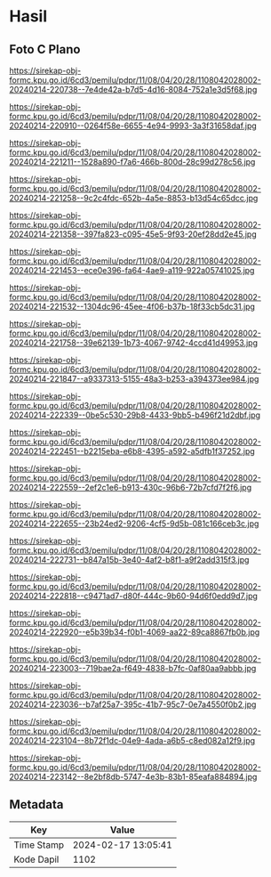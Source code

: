 # Hasil

## Foto C Plano

https://sirekap-obj-formc.kpu.go.id/6cd3/pemilu/pdpr/11/08/04/20/28/1108042028002-20240214-220738--7e4de42a-b7d5-4d16-8084-752a1e3d5f68.jpg

https://sirekap-obj-formc.kpu.go.id/6cd3/pemilu/pdpr/11/08/04/20/28/1108042028002-20240214-220910--0264f58e-6655-4e94-9993-3a3f31658daf.jpg

https://sirekap-obj-formc.kpu.go.id/6cd3/pemilu/pdpr/11/08/04/20/28/1108042028002-20240214-221211--1528a890-f7a6-466b-800d-28c99d278c56.jpg

https://sirekap-obj-formc.kpu.go.id/6cd3/pemilu/pdpr/11/08/04/20/28/1108042028002-20240214-221258--9c2c4fdc-652b-4a5e-8853-b13d54c65dcc.jpg

https://sirekap-obj-formc.kpu.go.id/6cd3/pemilu/pdpr/11/08/04/20/28/1108042028002-20240214-221358--397fa823-c095-45e5-9f93-20ef28dd2e45.jpg

https://sirekap-obj-formc.kpu.go.id/6cd3/pemilu/pdpr/11/08/04/20/28/1108042028002-20240214-221453--ece0e396-fa64-4ae9-a119-922a05741025.jpg

https://sirekap-obj-formc.kpu.go.id/6cd3/pemilu/pdpr/11/08/04/20/28/1108042028002-20240214-221532--1304dc96-45ee-4f06-b37b-18f33cb5dc31.jpg

https://sirekap-obj-formc.kpu.go.id/6cd3/pemilu/pdpr/11/08/04/20/28/1108042028002-20240214-221758--39e62139-1b73-4067-9742-4ccd41d49953.jpg

https://sirekap-obj-formc.kpu.go.id/6cd3/pemilu/pdpr/11/08/04/20/28/1108042028002-20240214-221847--a9337313-5155-48a3-b253-a394373ee984.jpg

https://sirekap-obj-formc.kpu.go.id/6cd3/pemilu/pdpr/11/08/04/20/28/1108042028002-20240214-222339--0be5c530-29b8-4433-9bb5-b496f21d2dbf.jpg

https://sirekap-obj-formc.kpu.go.id/6cd3/pemilu/pdpr/11/08/04/20/28/1108042028002-20240214-222451--b2215eba-e6b8-4395-a592-a5dfb1f37252.jpg

https://sirekap-obj-formc.kpu.go.id/6cd3/pemilu/pdpr/11/08/04/20/28/1108042028002-20240214-222559--2ef2c1e6-b913-430c-96b6-72b7cfd7f2f6.jpg

https://sirekap-obj-formc.kpu.go.id/6cd3/pemilu/pdpr/11/08/04/20/28/1108042028002-20240214-222655--23b24ed2-9206-4cf5-9d5b-081c166ceb3c.jpg

https://sirekap-obj-formc.kpu.go.id/6cd3/pemilu/pdpr/11/08/04/20/28/1108042028002-20240214-222731--b847a15b-3e40-4af2-b8f1-a9f2add315f3.jpg

https://sirekap-obj-formc.kpu.go.id/6cd3/pemilu/pdpr/11/08/04/20/28/1108042028002-20240214-222818--c9471ad7-d80f-444c-9b60-94d6f0edd9d7.jpg

https://sirekap-obj-formc.kpu.go.id/6cd3/pemilu/pdpr/11/08/04/20/28/1108042028002-20240214-222920--e5b39b34-f0b1-4069-aa22-89ca8867fb0b.jpg

https://sirekap-obj-formc.kpu.go.id/6cd3/pemilu/pdpr/11/08/04/20/28/1108042028002-20240214-223003--719bae2a-f649-4838-b7fc-0af80aa9abbb.jpg

https://sirekap-obj-formc.kpu.go.id/6cd3/pemilu/pdpr/11/08/04/20/28/1108042028002-20240214-223036--b7af25a7-395c-41b7-95c7-0e7a4550f0b2.jpg

https://sirekap-obj-formc.kpu.go.id/6cd3/pemilu/pdpr/11/08/04/20/28/1108042028002-20240214-223104--8b72f1dc-04e9-4ada-a6b5-c8ed082a12f9.jpg

https://sirekap-obj-formc.kpu.go.id/6cd3/pemilu/pdpr/11/08/04/20/28/1108042028002-20240214-223142--8e2bf8db-5747-4e3b-83b1-85eafa884894.jpg


## Metadata

| Key        | Value               |
| ---------- | ------------------- |
| Time Stamp | 2024-02-17 13:05:41 |
| Kode Dapil | 1102                |



